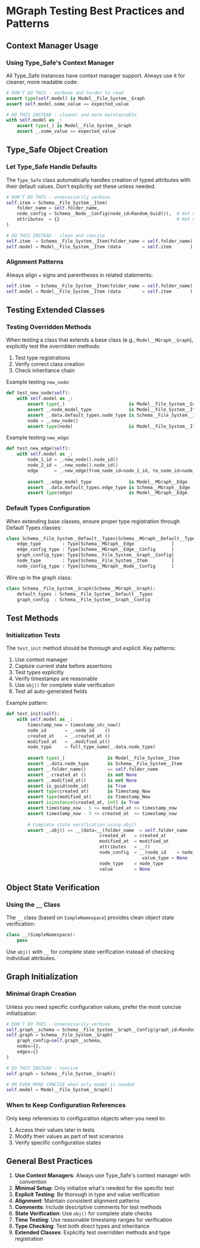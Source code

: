 # MGraph Testing Best Practices and Patterns

## Context Manager Usage

### Using Type_Safe's Context Manager

All Type_Safe instances have context manager support. Always use it for cleaner, more readable code:

```python
# DON'T DO THIS - verbose and harder to read
assert type(self.model) is Model__File_System__Graph
assert self.model.some_value == expected_value

# DO THIS INSTEAD - cleaner and more maintainable
with self.model as _:
    assert type(_) is Model__File_System__Graph
    assert _.some_value == expected_value
```

## Type_Safe Object Creation

### Let Type_Safe Handle Defaults

The `Type_Safe` class automatically handles creation of typed attributes with their default values. Don't explicitly set these unless needed.

```python
# DON'T DO THIS - unnecessarily verbose
self.item = Schema__File_System__Item(
    folder_name = self.folder_name,
    node_config = Schema__Node__Config(node_id=Random_Guid()),  # Not needed
    attributes  = {}                                            # Not needed
)

# DO THIS INSTEAD - clean and concise
self.item  = Schema__File_System__Item(folder_name = self.folder_name)
self.model = Model__File_System__Item (data        = self.item       )
```

### Alignment Patterns

Always align `=` signs and parentheses in related statements:

```python
self.item  = Schema__File_System__Item(folder_name = self.folder_name)
self.model = Model__File_System__Item (data        = self.item       )
```

## Testing Extended Classes

### Testing Overridden Methods

When testing a class that extends a base class (e.g., `Model__MGraph__Graph`), explicitly test the overridden methods:

1. Test type registrations
2. Verify correct class creation
3. Check inheritance chain

Example testing `new_node`:
```python
def test_new_node(self):
    with self.model as _:
        assert type(_)                        is Model__File_System__Graph
        assert _.node_model_type              is Model__File_System__Item
        assert _.data.default_types.node_type is Schema__File_System__Item
        node = _.new_node()
        assert type(node)                     is Model__File_System__Item
```

Example testing `new_edge`:
```python
def test_new_edge(self):
    with self.model as _:
        node_1_id = _.new_node().node_id()
        node_2_id = _.new_node().node_id()
        edge      = _.new_edge(from_node_id=node_1_id, to_node_id=node_2_id)
        
        assert _.edge_model_type              is Model__MGraph__Edge
        assert _.data.default_types.edge_type is Schema__MGraph__Edge                        
        assert type(edge)                     is Model__MGraph__Edge
```

### Default Types Configuration

When extending base classes, ensure proper type registration through Default Types classes:

```python
class Schema__File_System__Default__Types(Schema__MGraph__Default__Types):
    edge_type        : Type[Schema__MGraph__Edge              ]
    edge_config_type : Type[Schema__MGraph__Edge__Config      ]
    graph_config_type: Type[Schema__File_System__Graph__Config]
    node_type        : Type[Schema__File_System__Item         ]
    node_config_type : Type[Schema__MGraph__Node__Config      ]
```

Wire up in the graph class:
```python
class Schema__File_System__Graph(Schema__MGraph__Graph):
    default_types : Schema__File_System__Default__Types
    graph_config  : Schema__File_System__Graph__Config
```

## Test Methods

### Initialization Tests

The `test_init` method should be thorough and explicit. Key patterns:

1. Use context manager
2. Capture current state before assertions
3. Test types explicitly
4. Verify timestamps are reasonable
5. Use `obj()` for complete state verification
6. Test all auto-generated fields

Example pattern:
```python
def test_init(self):                                                              # Tests basic initialization
    with self.model as _:
        timestamp_now = timestamp_utc_now()
        node_id       = _.node_id    ()
        created_at    = _.created_at ()
        modified_at   = _.modified_at()
        node_type     = full_type_name(_.data.node_type)
        
        assert type(_)                is Model__File_System__Item
        assert _.data.node_type       is Schema__File_System__Item
        assert _.folder_name()        == self.folder_name
        assert _.created_at ()        is not None
        assert _.modified_at()        is not None
        assert is_guid(node_id)       is True
        assert type(created_at)       is Timestamp_Now
        assert type(modified_at)      is Timestamp_Now
        assert isinstance(created_at, int) is True
        assert timestamp_now - 5 <= modified_at <= timestamp_now
        assert timestamp_now - 5 <= created_at  <= timestamp_now
        
        # Complete state verification using obj()
        assert _.obj() == __(data=__(folder_name  = self.folder_name       ,
                                   created_at   = created_at              ,
                                   modified_at  = modified_at             ,
                                   attributes   = __()                    ,
                                   node_config  = __(node_id    = node_id,
                                                   value_type = None    ),
                                   node_type    = node_type              ,
                                   value        = None                   ))
```

## Object State Verification

### Using the `__` Class

The `__` class (based on `SimpleNamespace`) provides clean object state verification:

```python
class __(SimpleNamespace):
    pass
```

Use `obj()` with `__` for complete state verification instead of checking individual attributes.

## Graph Initialization

### Minimal Graph Creation

Unless you need specific configuration values, prefer the most concise initialization:

```python
# DON'T DO THIS - unnecessarily verbose
self.graph__schema = Schema__File_System__Graph__Config(graph_id=Random_Guid())
self.graph = Schema__File_System__Graph(
    graph_config=self.graph__schema,
    nodes={},
    edges={}
)

# DO THIS INSTEAD - concise
self.graph = Schema__File_System__Graph()

# OR EVEN MORE CONCISE when only model is needed
self.model = Model__File_System__Graph()
```

### When to Keep Configuration References

Only keep references to configuration objects when you need to:
1. Access their values later in tests
2. Modify their values as part of test scenarios
3. Verify specific configuration states

## General Best Practices

1. **Use Context Managers**: Always use Type_Safe's context manager with `_` convention
2. **Minimal Setup**: Only initialize what's needed for the specific test
3. **Explicit Testing**: Be thorough in type and value verification
4. **Alignment**: Maintain consistent alignment patterns
5. **Comments**: Include descriptive comments for test methods
6. **State Verification**: Use `obj()` for complete state checks
7. **Time Testing**: Use reasonable timestamp ranges for verification
8. **Type Checking**: Test both direct types and inheritance
9. **Extended Classes**: Explicitly test overridden methods and type registration